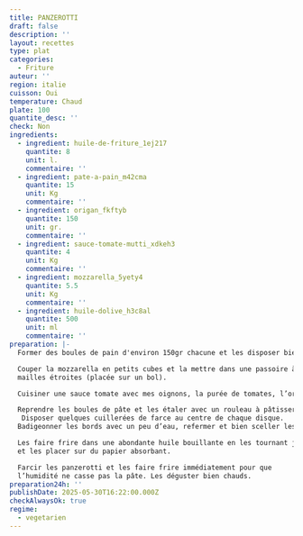 ```yaml
---
title: PANZEROTTI
draft: false
description: ''
layout: recettes
type: plat
categories:
  - Friture
auteur: ''
region: italie
cuisson: Oui
temperature: Chaud
plate: 100
quantite_desc: ''
check: Non
ingredients:
  - ingredient: huile-de-friture_1ej217
    quantite: 8
    unit: l.
    commentaire: ''
  - ingredient: pate-a-pain_m42cma
    quantite: 15
    unit: Kg
    commentaire: ''
  - ingredient: origan_fkftyb
    quantite: 150
    unit: gr.
    commentaire: ''
  - ingredient: sauce-tomate-mutti_xdkeh3
    quantite: 4
    unit: Kg
    commentaire: ''
  - ingredient: mozzarella_5yety4
    quantite: 5.5
    unit: Kg
    commentaire: ''
  - ingredient: huile-dolive_h3c8al
    quantite: 500
    unit: ml
    commentaire: ''
preparation: |-
  Former des boules de pain d'environ 150gr chacune et les disposer bien espacées sur le plan de travail fariné. Laisser lever à nouveau jusqu’au double.

  Couper la mozzarella en petits cubes et la mettre dans une passoire à
  mailles étroites (placée sur un bol). 

  Cuisiner une sauce tomate avec mes oignons, la purée de tomates, l’origan, sel, poivre. Laisser refroidir. Puis mélanger avec la mozzarella.

  Reprendre les boules de pâte et les étaler avec un rouleau à pâtisserie. Pas trop gros le panzerotti, la taille d'une paume de main. Sinon ça risque de percer lors de la friture.
   Disposer quelques cuillerées de farce au centre de chaque disque.
  Badigeonner les bords avec un peu d’eau, refermer et bien sceller les bords à l’aide d’une fourchette.

  Les faire frire dans une abondante huile bouillante en les tournant jusqu’à ce qu’elles soient dorées. Les égoutter de l’huile
  et les placer sur du papier absorbant.

  Farcir les panzerotti et les faire frire immédiatement pour que
  l’humidité ne casse pas la pâte. Les déguster bien chauds.
preparation24h: ''
publishDate: 2025-05-30T16:22:00.000Z
checkAlwaysOk: true
regime:
  - vegetarien
---
```


